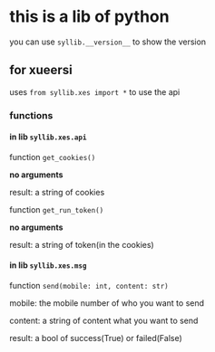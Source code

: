 # this is a lib of python

you can use `syllib.__version__` to show the version

## for xueersi

uses `from syllib.xes import *` to use the api

### functions

#### in lib `syllib.xes.api`

function `get_cookies()`

**no arguments**

result: a string of cookies

function `get_run_token()`

**no arguments**

result: a string of token(in the cookies)


#### in lib `syllib.xes.msg`

function `send(mobile: int, content: str)`

mobile: the mobile number of who you want to send

content: a string of content what you want to send

result: a bool of success(True) or failed(False)

